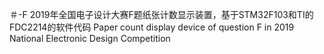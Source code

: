 ＃-F 2019年全国电子设计大赛F题纸张计数显示装置，基于STM32F103和TI的FDC2214的软件代码
Paper count display device of question F in 2019 National Electronic Design Competition
